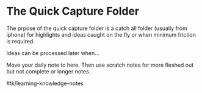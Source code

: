 # The Quick Capture Folder
The prpose of the quick capture folder is a catch all folder (usually from iphone) for highlights and ideas caught on the fly or when minimum friction is required.

Ideas can be processed later when...

Move your daily note to here. Then use scratch notes for more fleshed out but not complete or longer notes.

#tk/learning-knowledge-notes
